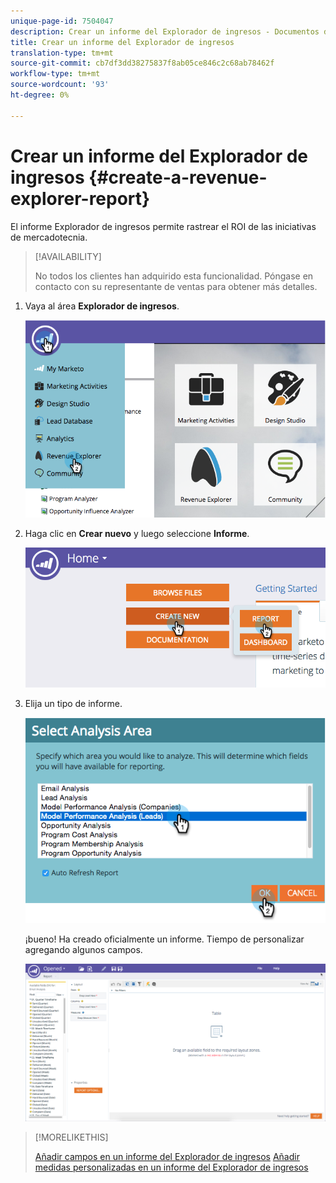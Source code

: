 ```yaml
---
unique-page-id: 7504047
description: Crear un informe del Explorador de ingresos - Documentos de marketing - Documentación del producto
title: Crear un informe del Explorador de ingresos
translation-type: tm+mt
source-git-commit: cb7df3dd38275837f8ab05ce846c2c68ab78462f
workflow-type: tm+mt
source-wordcount: '93'
ht-degree: 0%

---
```



# Crear un informe del Explorador de ingresos {#create-a-revenue-explorer-report}

El informe Explorador de ingresos permite rastrear el ROI de las iniciativas de mercadotecnia.

>[!AVAILABILITY]
>
>No todos los clientes han adquirido esta funcionalidad. Póngase en contacto con su representante de ventas para obtener más detalles.

1. Vaya al área **Explorador de ingresos**.

   ![](assets/image2015-3-24-13-3a24-3a56.png)

1. Haga clic en **Crear nuevo** y luego seleccione **Informe**.

   ![](assets/image2015-3-24-13-3a20-3a40.png)

1. Elija un tipo de informe.

   ![](assets/image2015-3-24-14-3a22-3a32.png)

   ¡bueno! Ha creado oficialmente un informe. Tiempo de personalizar agregando algunos campos.

   ![](assets/image2015-3-24-13-3a26-3a8.png)

>[!MORELIKETHIS]
>
>[Añadir campos en un informe del Explorador de ingresos](/help/marketo/product-docs/reporting/revenue-cycle-analytics/revenue-explorer/adding-fields-to-a-revenue-explorer-report.md)
>[Añadir medidas personalizadas en un informe del Explorador de ingresos](/help/marketo/product-docs/reporting/revenue-cycle-analytics/revenue-explorer/adding-custom-measures-to-a-revenue-explorer-report.md)
